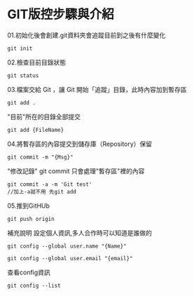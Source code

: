 # GIT版控步驟與介紹
01.初始化後會創建.git資料夾會追蹤目前到之後有什麼變化
```
git init
```
02.檢查目前目錄狀態
```
git status
```
03.檔案交給 Git ，讓 Git 開始「追蹤」目錄，此時內容加到暫存區
```
git add .
```
"目前"所在的目錄全部提交
```
git add {FileName}
```
04.將暫存區的內容提交到儲存庫（Repository）保留
```
git commit -m "{Msg}"
```
"修改記錄"
git commit 只會處理"暫存區"裡的內容
```
git commit -a -m 'Git test'
//加上-a就不用 先git add
```
05.推到GitHUb
```
git push origin
```
補充說明
設定個人資訊,多人合作時可以知道是誰做的
```
git config --global user.name "{Name}"       
```
```
git config --global user.email "{email}"       
```
查看config資訊
```
git config --list
```